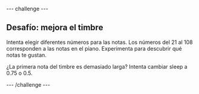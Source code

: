 \--- challenge \---

## Desafío: mejora el timbre

Intenta elegir diferentes números para las notas. Los números del 21 al 108 corresponden a las notas en el piano. Experimenta para descubrir qué notas te gustan.

¿La primera nota del timbre es demasiado larga? Intenta cambiar sleep a 0.75 o 0.5.

\--- /challenge \---